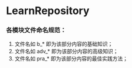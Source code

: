 # LearnRepository
### 各模块文件命名规范：
1. 文件名如 b_* 即为该部分内容的基础知识；
2. 文件名如 adv_* 即为该部分内容的高级知识；
3. 文件名如 pra_* 即为该部分内容的最佳实践方法；